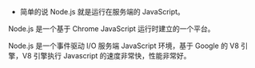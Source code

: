 <!--
 * @Author: WangJiaFeng
 * @Date: 2022-02-16 13:50:07
 * @LastEditTime: 2022-02-16 17:19:18
 * @Description: file content
 * @FilePath: \Blog\docs\static\TypeScript\README.md
-->

- 简单的说 Node.js 就是运行在服务端的 JavaScript。

Node.js 是一个基于 Chrome JavaScript 运行时建立的一个平台。

Node.js 是一个事件驱动 I/O 服务端 JavaScript 环境，基于 Google 的 V8 引擎，V8 引擎执行 Javascript 的速度非常快，性能非常好。
